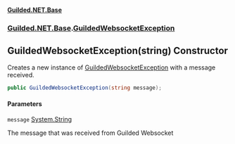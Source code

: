 
#### [Guilded.NET.Base](Guilded_NET_Base 'Guilded.NET.Base')
### [Guilded.NET.Base](Guilded_NET_Base#Guilded_NET_Base 'Guilded.NET.Base').[GuildedWebsocketException](GuildedWebsocketException 'Guilded.NET.Base.GuildedWebsocketException')
## GuildedWebsocketException(string) Constructor

Creates a new instance of [GuildedWebsocketException](GuildedWebsocketException 'Guilded.NET.Base.GuildedWebsocketException') with a message received.
```csharp
public GuildedWebsocketException(string message);
```

#### Parameters

<a name='Guilded_NET_Base_GuildedWebsocketException_GuildedWebsocketException(string)_message'></a>
`message` [System.String](https://docs.microsoft.com/en-us/dotnet/api/System.String 'System.String')

The message that was received from Guilded Websocket